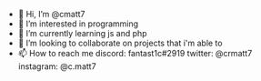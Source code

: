 - 👋 Hi, I’m @cmatt7
- 👀 I’m interested in programming
- 🌱 I’m currently learning js and php
- 💞️ I’m looking to collaborate on projects that i'm able to
- 📫 How to reach me 
discord: fantast1c#2919
twitter: @crmatt7
instagram: @c.matt7

<!---
cmatt7/cmatt7 is a ✨ special ✨ repository because its `README.md` (this file) appears on your GitHub profile.
You can click the Preview link to take a look at your changes.
--->

